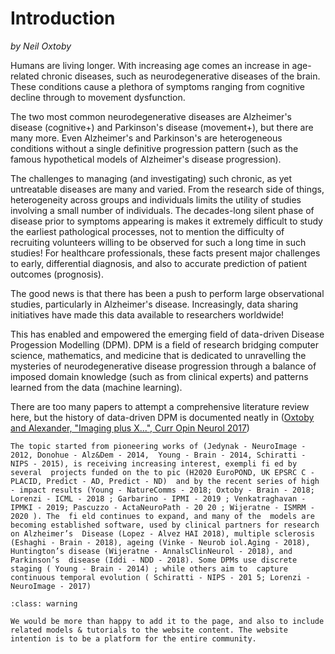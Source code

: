 # Introduction
_by Neil Oxtoby_

Humans are living longer. With increasing age comes an increase in age-related chronic diseases, such as neurodegenerative diseases of the brain. These conditions cause a plethora of symptoms ranging from cognitive decline through to movement dysfunction.

The two most common neurodegenerative diseases are Alzheimer's disease (cognitive+) and Parkinson's disease (movement+), but there are many more. Even Alzheimer's and Parkinson's are heterogeneous conditions without a single definitive progression pattern (such as the famous hypothetical models of Alzheimer's disease progression).

The challenges to managing (and investigating) such chronic, as yet untreatable diseases are many and varied. From the research side of things, heterogeneity across groups and individuals limits the utility of studies involving a small number of individuals. The decades-long silent phase of disease prior to symptoms appearing is makes it extremely difficult to study the earliest pathological processes, not to mention the difficulty of recruiting volunteers willing to be observed for such a long time in such studies! For healthcare professionals, these facts present major challenges to early, differential diagnosis, and also to accurate prediction of patient outcomes (prognosis).

The good news is that there has been a push to perform large observational studies, particularly in Alzheimer's disease. Increasingly, data sharing initiatives have made this data available to researchers worldwide!

This has enabled and empowered the emerging field of data-driven Disease Progession Modelling (DPM). DPM is a field of research bridging computer science, mathematics, and medicine that is dedicated to unravelling the mysteries of neurodegenerative disease progression through a balance of imposed domain knowledge (such as from clinical experts) and patterns learned from the data (machine learning).

There are too many papers to attempt a comprehensive literature review here, but the history of data-driven DPM is documented neatly in ([Oxtoby and Alexander, "Imaging plus X...", Curr Opin Neurol 2017](https://doi.org/10.1097/WCO.0000000000000460))

```{admonition} To go further
The topic started from pioneering works of (Jedynak - NeuroImage - 2012, Donohue - Alz&Dem - 2014,  Young - Brain - 2014, Schiratti - NIPS - 2015), is receiving increasing interest, exempli fi ed by several  projects funded on the to pic (H2020 EuroPOND, UK EPSRC C - PLACID, Predict - AD, Predict - ND)  and by the recent series of high - impact results (Young - NatureComms - 2018; Oxtoby - Brain - 2018;  Lorenzi - ICML - 2018 ; Garbarino - IPMI - 2019 ; Venkatraghavan - IPMKI - 2019; Pascuzzo - ActaNeuroPath - 20 20 ; Wijeratne - ISMRM - 2020 ). The  fi eld continues to expand, and many of the  models are becoming established software, used by clinical partners for research on Alzheimer’s  Disease (Lopez - Alvez HAI 2018), multiple sclerosis (Eshaghi - Brain - 2018), ageing (Vinke - Neurob iol.Aging - 2018), Huntington’s disease (Wijeratne - AnnalsClinNeurol - 2018), and Parkinson’s  disease (Iddi - NDD - 2018). Some DPMs use discrete staging ( Young - Brain - 2014) ; while others aim to  capture continuous temporal evolution ( Schiratti - NIPS - 201 5; Lorenzi - NeuroImage - 2017)
```



```{admonition} You believe some work is missing?
:class: warning

We would be more than happy to add it to the page, and also to include related models & tutorials to the website content. The website intention is to be a platform for the entire community.
```
